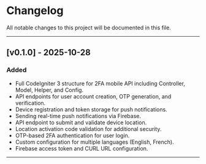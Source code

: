 # Changelog

All notable changes to this project will be documented in this file.  

---

## [v0.1.0] - 2025-10-28
### Added
- Full CodeIgniter 3 structure for 2FA mobile API including Controller, Model, Helper, and Config.
- API endpoints for user account creation, OTP generation, and verification.
- Device registration and token storage for push notifications.
- Sending real-time push notifications via Firebase.
- API endpoint to submit and validate device location.
- Location activation code validation for additional security.
- OTP-based 2FA authentication for user login.
- Custom configuration for multiple languages (English, French).
- Firebase access token and CURL URL configuration.

---

